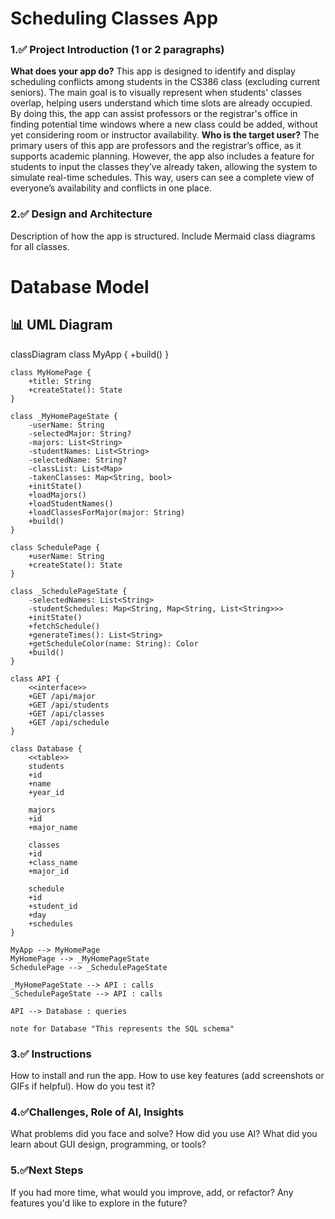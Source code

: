 # Scheduling Classes App
### 1.✅ Project Introduction (1 or 2 paragraphs)
__What does your app do?__
This app is designed to identify and display scheduling conflicts among students in the CS386 class (excluding current seniors). The main goal is to visually represent when students' classes overlap, helping users understand which time slots are already occupied. By doing this, the app can assist professors or the registrar's office in finding potential time windows where a new class could be added, without yet considering room or instructor availability.
__Who is the target user?__
The primary users of this app are professors and the registrar’s office, as it supports academic planning. However, the app also includes a feature for students to input the classes they’ve already taken, allowing the system to simulate real-time schedules. This way, users can see a complete view of everyone’s availability and conflicts in one place.
### 2.✅ Design and Architecture

Description of how the app is structured.
Include Mermaid class diagrams for all classes.

# Database Model
## 📊 UML Diagram
classDiagram
    class MyApp {
        +build()
    }

    class MyHomePage {
        +title: String
        +createState(): State
    }

    class _MyHomePageState {
        -userName: String
        -selectedMajor: String?
        -majors: List<String>
        -studentNames: List<String>
        -selectedName: String?
        -classList: List<Map>
        -takenClasses: Map<String, bool>
        +initState()
        +loadMajors()
        +loadStudentNames()
        +loadClassesForMajor(major: String)
        +build()
    }

    class SchedulePage {
        +userName: String
        +createState(): State
    }

    class _SchedulePageState {
        -selectedNames: List<String>
        -studentSchedules: Map<String, Map<String, List<String>>>
        +initState()
        +fetchSchedule()
        +generateTimes(): List<String>
        +getScheduleColor(name: String): Color
        +build()
    }

    class API {
        <<interface>>
        +GET /api/major
        +GET /api/students
        +GET /api/classes
        +GET /api/schedule
    }

    class Database {
        <<table>>
        students
        +id
        +name
        +year_id

        majors
        +id
        +major_name

        classes
        +id
        +class_name
        +major_id

        schedule
        +id
        +student_id
        +day
        +schedules
    }

    MyApp --> MyHomePage
    MyHomePage --> _MyHomePageState
    SchedulePage --> _SchedulePageState

    _MyHomePageState --> API : calls
    _SchedulePageState --> API : calls

    API --> Database : queries

    note for Database "This represents the SQL schema"

### 3.✅ Instructions 
How to install and run the app.
How to use key features (add screenshots or GIFs if helpful).
How do you test it?
### 4.✅Challenges, Role of AI, Insights
What problems did you face and solve?
How did you use AI?
What did you learn about GUI design, programming, or tools?
### 5.✅Next Steps
If you had more time, what would you improve, add, or refactor?
Any features you'd like to explore in the future?
